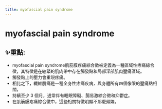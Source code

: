 ```yaml
---
title: myofascial pain syndrome
---
```

# myofascial pain syndrome

## ✨重點:
- myofascial pain syndrome肌筋膜疼痛綜合徵被定義為一種區域性疼痛綜合徵，其特徵是在繃緊的肌肉帶中存在觸發點和局部深部肌肉壓痛區域。
- 觸發點上的壓力會重現疼痛。
- 相比之下，纖維肌痛是一種全身性疼痛疾病，與身體所有四個像限的壓痛點相關，
- 持續至少 3 個月，通常伴有睡眠障礙、腸易激綜合徵和抑鬱症。
- 在肌筋膜疼痛綜合徵中，這些相關特徵明顯不那麼頻繁。
